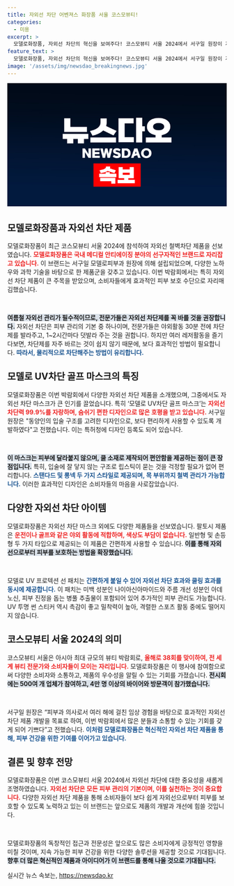 ```yaml
---
title: 자외선 차단 어벤져스 화장품 서울 코스모뷰티!
categories:
  - 미용
excerpt: >
  모델로화장품, 자외선 차단의 혁신을 보여주다! 코스모뷰티 서울 2024에서 서구일 원장이 개발한 자외선차단 마스크 및 다양한 제품으로 관람객들의 이목을 끌었다. 99.9% 차단의 비밀, 궁금하면 클릭!
feature_text: >
  모델로화장품, 자외선 차단의 혁신을 보여주다! 코스모뷰티 서울 2024에서 서구일 원장이 개발한 자외선차단 마스크 및 다양한 제품으로 관람객들의 이목을 끌었다. 99.9% 차단의 비밀, 궁금하면 클릭!
image: '/assets/img/newsdao_breakingnews.jpg'
---
```


<p><img src="/assets/img/newsdao_breakingnews.jpg" alt="koreaapp 속보" /></p>

<h2 data-ke-size="size26">모델로화장품과 자외선 차단 제품</h2>

<p>모델로화장품이 최근 코스모뷰티 서울 2024에 참석하여 자외선 철벽차단 제품을 선보였습니다. <b><span style="color: #ee2323;">모델로화장품은 국내 메디컬 안티에이징 분야의 선구자적인 브랜드로 자리잡고 있습니다.</span></b> 이 브랜드는 서구일 모델로피부과 원장에 의해 설립되었으며, 다양한 노하우와 과학 기술을 바탕으로 한 제품군을 갖추고 있습니다. 이번 박람회에서는 특히 자외선 차단 제품이 큰 주목을 받았으며, 소비자들에게 효과적인 피부 보호 수단으로 자리매김했습니다.</p>

<p data-ke-size="size16">&nbsp;</p>

<p><b><span style="background-color: #21538527;">여름철 자외선 관리가 필수적이므로, 전문가들은 자외선 차단제를 꼭 바를 것을 권장합니다.</span></b> 자외선 차단은 피부 관리의 기본 중 하나이며, 전문가들은 야외활동 30분 전에 차단제를 발라주고, 1~2시간마다 덧발라 주는 것을 권합니다. 하지만 여러 레저활동을 즐기다보면, 차단제를 자주 바르는 것이 쉽지 않기 때문에, 보다 효과적인 방법이 필요합니다. <b><span style="color: #1a5490;">따라서, 물리적으로 차단해주는 방법이 유리합니다.</span></b></p>

<h2 data-ke-size="size26">모델로 UV차단 골프 마스크의 특징</h2>

<p>모델로화장품은 이번 박람회에서 다양한 자외선 차단 제품을 소개했으며, 그중에서도 자외선 차단 마스크가 큰 인기를 끌었습니다. 특히 ‘모델로 UV차단 골프 마스크’는 <b><span style="color: #ee2323;">자외선 차단력 99.9%를 자랑하며, 숨쉬기 편한 디자인으로 많은 호평을 받고 있습니다.</span></b> 서구일 원장은 "동양인의 입술 구조를 고려한 디자인으로, 보다 편리하게 사용할 수 있도록 개발하였다"고 전했습니다. 이는 특허청에 디자인 등록도 되어 있습니다.</p>

<p data-ke-size="size16">&nbsp;</p>

<p><b><span style="background-color: #21538527;">이 마스크는 피부에 달라붙지 않으며, 쿨 소재로 제작되어 편안함을 제공하는 점이 큰 장점입니다.</span></b> 특히, 입술에 잘 닿지 않는 구조로 립스틱이 묻는 것을 걱정할 필요가 없어 편리합니다. <b><span style="color: #1a5490;">스탠다드 및 롱넥 두 가지 스타일로 제공되며, 목 부위까지 철벽 관리가 가능합니다.</span></b> 이러한 효과적인 디자인은 소비자들의 마음을 사로잡았습니다.</p>

<h2 data-ke-size="size26">다양한 자외선 차단 아이템</h2>

<p>모델로화장품은 자외선 차단 마스크 외에도 다양한 제품들을 선보였습니다. 팔토시 제품은 <b><span style="color: #ee2323;">운전이나 골프와 같은 야외 활동에 적합하며, 색상도 부담이 없습니다.</span></b>  일반형 및 손등형 두 가지 타입으로 제공되는 이 제품은 간편하게 사용할 수 있습니다. <b><span style="background-color: #21538527;">이를 통해 자외선으로부터 피부를 보호하는 방법을 확장했습니다.</span></b></p>

<p data-ke-size="size16">&nbsp;</p>

<p>모델로 UV 프로텍션 선 패치는 <b><span style="color: #1a5490;">간편하게 붙일 수 있어 자외선 차단 효과와 쿨링 효과를 동시에 제공합니다.</span></b> 이 패치는 미백 성분인 나이아신아마이드와 주름 개선 성분인 아데노신, 피부 진정을 돕는 병풀 추출물이 포함되어 있어 추가적인 피부 관리도 가능합니다. UV 투명 썬 스티커 역시 촉감이 좋고 밀착력이 높아, 격렬한 스포츠 활동 중에도 떨어지지 않습니다.</p>

<h2 data-ke-size="size26">코스모뷰티 서울 2024의 의미</h2>

<p>코스모뷰티 서울은 아시아 최대 규모의 뷰티 박람회로, <b><span style="color: #ee2323;">올해로 38회를 맞이하여, 전 세계 뷰티 전문가와 소비자들이 모이는 자리입니다.</span></b> 모델로화장품은 이 행사에 참여함으로써 다양한 소비자와 소통하고, 제품의 우수성을 알릴 수 있는 기회를 가졌습니다. <b><span style="background-color: #21538527;">전시회에는 500여 개 업체가 참여하고, 4만 명 이상의 바이어와 방문객이 참가했습니다.</span></b></p>

<p data-ke-size="size16">&nbsp;</p>

<p>서구일 원장은 “피부과 의사로서 여러 해에 걸친 임상 경험을 바탕으로 효과적인 자외선 차단 제품 개발을 목표로 하여, 이번 박람회에서 많은 분들과 소통할 수 있는 기회를 갖게 되어 기쁘다”고 전했습니다. <b><span style="color: #1a5490;">이처럼 모델로화장품은 혁신적인 자외선 차단 제품을 통해, 피부 건강을 위한 기여를 이어가고 있습니다.</span></b></p>

<h2 data-ke-size="size26">결론 및 향후 전망</h2>

<p>모델로화장품은 이번 코스모뷰티 서울 2024에서 자외선 차단에 대한 중요성을 새롭게 조명하였습니다. <b><span style="color: #ee2323;">자외선 차단은 모든 피부 관리의 기본이며, 이를 실천하는 것이 중요합니다.</span></b> 다양한 자외선 차단 제품을 통해 소비자들이 보다 쉽게 자외선으로부터 피부를 보호할 수 있도록 노력하고 있는 이 브랜드는 앞으로도 제품의 개발과 개선에 힘쓸 것입니다.</p>

<p data-ke-size="size16">&nbsp;</p>

<p>모델로화장품의 독창적인 접근과 전문성은 앞으로도 많은 소비자에게 긍정적인 영향을 미칠 것이며, 지속 가능한 피부 건강을 위한 다양한 솔루션을 제공할 것으로 기대됩니다. <b><span style="background-color: #21538527;">향후 더 많은 혁신적인 제품과 아이디어가 이 브랜드를 통해 나올 것으로 기대됩니다.</span></b></p>
실시간 뉴스 속보는, <a href="https://newsdao.kr" rel="dofollow">https://newsdao.kr</a>


